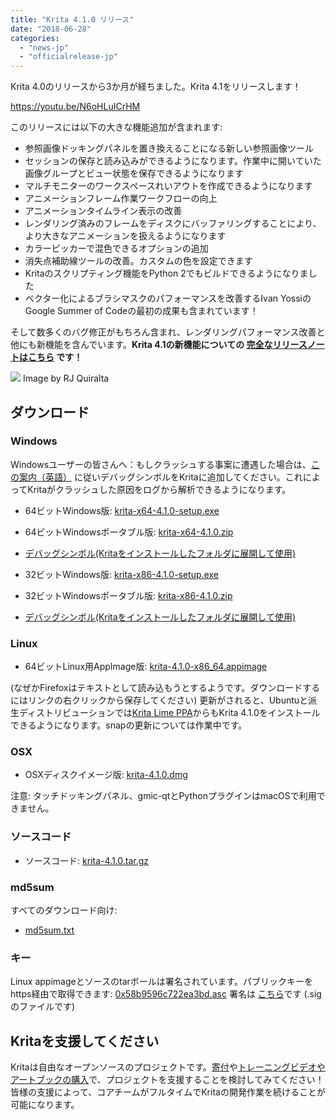 ```yaml
---
title: "Krita 4.1.0 リリース"
date: "2018-06-28"
categories: 
  - "news-jp"
  - "officialrelease-jp"
---
```


Krita 4.0のリリースから3か月が経ちました。Krita 4.1をリリースします！

https://youtu.be/N6oHLuICrHM

このリリースには以下の大きな機能追加が含まれます:  

- 参照画像ドッキングパネルを置き換えることになる新しい参照画像ツール
- セッションの保存と読み込みができるようになります。作業中に開いていた画像グループとビュー状態を保存できるようになります
- マルチモニターのワークスペースれいアウトを作成できるようになります
- アニメーションフレーム作業ワークフローの向上
- アニメーションタイムライン表示の改善
- レンダリング済みのフレームをディスクにバッファリングすることにより、より大きなアニメーションを扱えるようになります
- カラーピッカーで混色できるオプションの追加
- 消失点補助線ツールの改善。カスタムの色を設定できます
- Kritaのスクリプティング機能をPython 2でもビルドできるようになりました
- ベクター化によるブラシマスクのパフォーマンスを改善するIvan YossiのGoogle Summer of Codeの最初の成果も含まれています！

そして数多くのバグ修正がもちろん含まれ、レンダリングパフォーマンス改善と他にも新機能を含んでいます。**Krita 4.1の新機能についての [完全なリリースノートはこちら](https://krita.org/en/krita-4-1-release-notes/) です！**

[![](/images/posts/2018/krita_41-1024x1024.png)](/images/posts/2018/krita_41.png) Image by RJ Quiralta

## ダウンロード

### Windows

Windowsユーザーの皆さんへ：もしクラッシュする事案に遭遇した場合は、[この案内（英語）](https://docs.krita.org/en/reference_manual/dr_minw_debugger.html#dr-minw) に従いデバッグシンボルをKritaに追加してください。これによってKritaがクラッシュした原因をログから解析できるようになります。

- 64ビットWindows版: [krita-x64-4.1.0-setup.exe](https://download.kde.org/stable/krita/4.1.0/krita-x64-4.1.0-setup.exe)
- 64ビットWindowsポータブル版: [krita-x64-4.1.0.zip](https://download.kde.org/stable/krita/4.1.0/krita-x64-4.1.0.zip)
- [デバッグシンボル(Kritaをインストールしたフォルダに展開して使用)](https://download.kde.org/stable/krita/4.1.0/krita-x64-4.1.0-dbg.zip)

- 32ビットWindows版: [krita-x86-4.1.0-setup.exe](https://download.kde.org/stable/krita/4.1.0/krita-x86-4.1.0-setup.exe)
- 32ビットWindowsポータブル版: [krita-x86-4.1.0.zip](https://download.kde.org/stable/krita/4.1.0/krita-x86-4.1.0.zip)
- [デバッグシンボル(Kritaをインストールしたフォルダに展開して使用)](https://download.kde.org/stable/krita/4.1.0/krita-x86-4.1.0-dbg.zip)

### Linux

- 64ビットLinux用AppImage版: [krita-4.1.0-x86_64.appimage](https://download.kde.org/stable/krita/4.1.0/krita-4.1.0-x86_64.appimage)

(なぜかFirefoxはテキストとして読み込もうとするようです。ダウンロードするにはリンクの右クリックから保存してください) 更新がされると、Ubuntuと派生ディストリビューションでは[Krita Lime PPA](https://launchpad.net/%7Ekritalime/+archive/ubuntu/ppa)からもKrita 4.1.0をインストールできるようになります。snapの更新については作業中です。

### OSX

- OSXディスクイメージ版: [krita-4.1.0.dmg](https://download.kde.org/stable/krita/4.1.0/krita-4.1.0.dmg)

注意: タッチドッキングパネル、gmic-qtとPythonプラグインはmacOSで利用できません。

### ソースコード

- ソースコード: [krita-4.1.0.tar.gz](https://download.kde.org/stable/krita/4.1.0/krita-4.1.0.tar.gz)

### md5sum

すべてのダウンロード向け:

- [md5sum.txt](https://download.kde.org/stable/krita/4.1.0/md5sum.txt)

### キー

Linux appimageとソースのtarボールは署名されています。パブリックキーをhttps経由で取得できます: [0x58b9596c722ea3bd.asc](https://share.kde.org/index.php/s/fJ99V5mZvuyD0z8) 署名は [こちら](http://download.kde.org/stable/krita/4.1.0/)です (.sigのファイルです)

## Kritaを支援してください

Kritaは自由なオープンソースのプロジェクトです。[寄付](https://krita.org/jp/support-us-jp/donations-jp/)や[トレーニングビデオやアートブックの購入](https://krita.org/jp/support-us-jp/shop-jp/)で、プロジェクトを支援することを検討してみてください！皆様の支援によって、コアチームがフルタイムでKritaの開発作業を続けることが可能になります。
